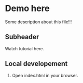# Demo here

Some description about this file!!!

## Subheader

Watch tutorial here.

## Local developement

1. Open index.html in your browser.
